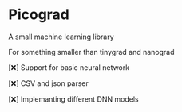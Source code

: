 # Picograd
A small machine learning library

For something smaller than tinygrad and nanograd 

[❌] Support for basic neural network

[❌] CSV and json parser

[❌] Implemanting different DNN models
